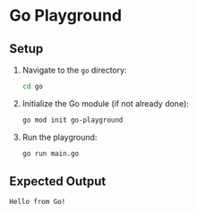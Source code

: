 # Go Playground

## Setup
1. Navigate to the `go` directory:
   ```bash
   cd go
   ```
2. Initialize the Go module (if not already done):
   ```bash
   go mod init go-playground
   ```
3. Run the playground:
   ```bash
   go run main.go
   ```

## Expected Output
```
Hello from Go!
```
